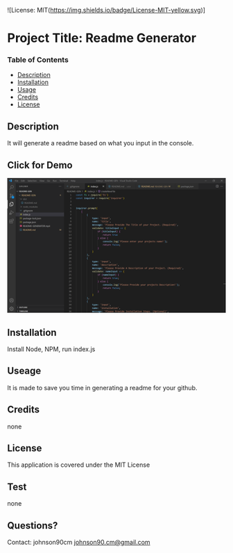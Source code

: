 
  ![License: MIT(https://img.shields.io/badge/License-MIT-yellow.svg)]

  # Project Title: Readme Generator

  ### Table of Contents
  * [Description](#description)
  * [Installation](#installation)
  * [Usage](#usesage)
  * [Credits](#credits)
  * [License](#license)

  ## Description
  It will generate a readme based on what you input in the console.

  ## Click for Demo
  [![Demo](./Screenshot.png)](https://drive.google.com/file/d/1-RRJD4Y4eAxpx5nW8K7uaA_YV4vOoMQD/preview)

  ## Installation
  Install Node, NPM, run index.js

  ## Useage
  It is made to save you time in generating a readme for your github.

  ## Credits
  none

  ## License
  This application is covered under the MIT License

  ## Test
  none

  ## Questions? 
  Contact: 
  johnson90cm
  johnson90.cm@gmail.com
